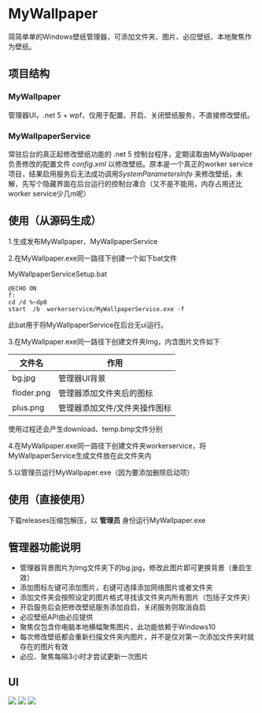 # MyWallpaper
简简单单的Windows壁纸管理器，可添加文件夹、图片、必应壁纸、本地聚焦作为壁纸。

## 项目结构

### MyWallpaper
管理器UI，.net 5 + wpf，仅用于配置、开启、关闭壁纸服务，不直接修改壁纸。

### MyWallpaperService
常驻后台的真正起修改壁纸功能的 .net 5 控制台程序，定期读取由MyWallpaper负责修改的配置文件 *config.xml* 以修改壁纸。原本是一个真正的worker service项目，结果启用服务后无法成功调用*SystemParametersInfo* 来修改壁纸，未解，先写个隐藏界面在后台运行的控制台凑合（又不是不能用，内存占用还比worker service少几m呢）

## 使用（从源码生成）

1.生成发布MyWallpaper、MyWallpaperService

2.在MyWallpaper.exe同一路径下创建一个如下bat文件

MyWallpaperServiceSetup.bat
```
@ECHO ON  
f: 
cd /d %~dp0
start  /b  workerservice/MyWallpaperService.exe -f  
```

此bat用于将MyWallpaperService在后台无ui运行。

3.在MyWallpaper.exe同一路径下创建文件夹Img，内含图片文件如下


| 文件名 | 作用 |
| ------- | ------- |
|bg.jpg|管理器UI背景|
|floder.png|管理器添加文件夹后的图标|
|plus.png|管理器添加文件/文件夹操作图标|

使用过程还会产生download、temp.bmp文件分别

4.在MyWallpaper.exe同一路径下创建文件夹workerservice，将MyWallpaperService生成文件放在此文件夹内

5.以管理员运行MyWallpaper.exe（因为要添加删除启动项）

## 使用（直接使用）

下载releases压缩包解压，以 **管理员** 身份运行MyWallpaper.exe

## 管理器功能说明

- 管理器背景图片为Img文件夹下的bg.jpg，修改此图片即可更换背景（重启生效）
- 添加图标左键可添加图片，右键可选择添加网络图片或者文件夹
- 添加文件夹会按照设定的图片格式寻找该文件夹内所有图片（包括子文件夹）
- 开启服务后会把修改壁纸服务添加自启，关闭服务则取消自启
- 必应壁纸API由必应提供
- 聚焦仅包含你电脑本地横幅聚焦图片，此功能依赖于Windows10
- 每次修改壁纸都会重新扫描文件夹内图片，并不是仅对第一次添加文件夹时就存在的图片有效
- 必应、聚焦每隔3小时才尝试更新一次图片


## UI

![](http://src.qedsd.club/MyWallpaper1.png)
![](http://src.qedsd.club/MyWallpaper2.png)
![](http://src.qedsd.club/MyWallpaper3.png)
